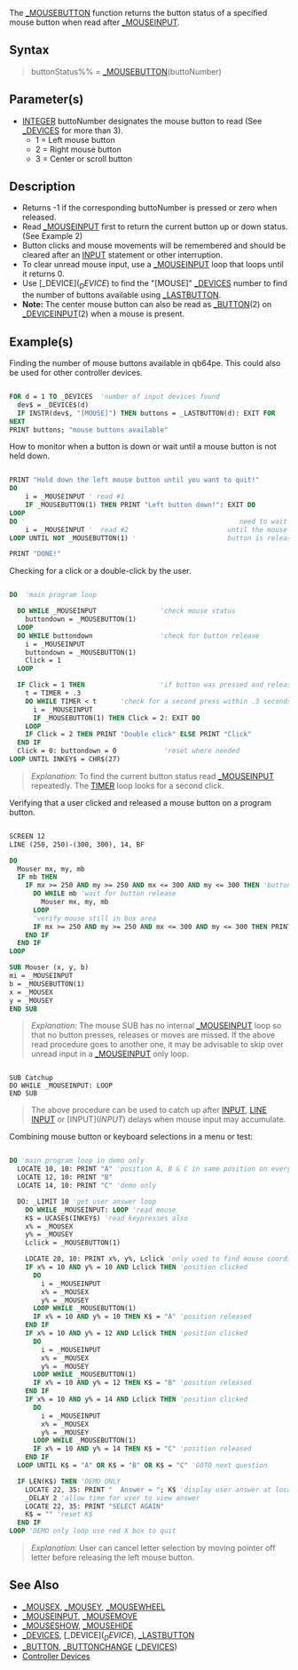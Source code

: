 The [_MOUSEBUTTON](_MOUSEBUTTON) function returns the button status of a specified mouse button when read after [_MOUSEINPUT](_MOUSEINPUT).

## Syntax

> buttonStatus%% = [_MOUSEBUTTON](_MOUSEBUTTON)(buttoNumber)

## Parameter(s)

* [INTEGER](INTEGER) buttoNumber designates the mouse button to read (See [_DEVICES](_DEVICES) for more than 3).
  * 1 = Left mouse button
  * 2 = Right mouse button
  * 3 = Center or scroll button 

## Description

* Returns -1 if the corresponding buttoNumber is pressed or zero when released. 
* Read [_MOUSEINPUT](_MOUSEINPUT) first to return the current button up or down status. (See Example 2)
* Button clicks and mouse movements will be remembered and should be cleared after an [INPUT](INPUT) statement or other interruption. 
* To clear unread mouse input, use a [_MOUSEINPUT](_MOUSEINPUT) loop that loops until it returns 0.
* Use [_DEVICE$](_DEVICE$) to find the "[MOUSE]" [_DEVICES](_DEVICES) number to find the number of buttons available using [_LASTBUTTON](_LASTBUTTON).
* **Note:** The center mouse button can also be read as [_BUTTON](_BUTTON)(2) on [_DEVICEINPUT](_DEVICEINPUT)(2) when a mouse is present.

## Example(s)

Finding the number of mouse buttons available in qb64pe. This could also be used for other controller devices.

```vb

FOR d = 1 TO _DEVICES  'number of input devices found
  dev$ = _DEVICE$(d)
  IF INSTR(dev$, "[MOUSE]") THEN buttons = _LASTBUTTON(d): EXIT FOR
NEXT
PRINT buttons; "mouse buttons available" 

```

How to monitor when a button is down or wait until a mouse button is not held down.

```vb

PRINT "Hold down the left mouse button until you want to quit!"
DO
    i = _MOUSEINPUT ' read #1
    IF _MOUSEBUTTON(1) THEN PRINT "Left button down!": EXIT DO
LOOP
DO '                                                      need to wait
    i = _MOUSEINPUT '  read #2                         until the mouse
LOOP UNTIL NOT _MOUSEBUTTON(1) '                       button is released

PRINT "DONE!" 

```

Checking for a click or a double-click by the user.

```vb

DO  'main program loop

  DO WHILE _MOUSEINPUT                'check mouse status
    buttondown = _MOUSEBUTTON(1)
  LOOP
  DO WHILE buttondown                 'check for button release
    i = _MOUSEINPUT
    buttondown = _MOUSEBUTTON(1)
    Click = 1
  LOOP

  IF Click = 1 THEN                   'if button was pressed and released
    t = TIMER + .3
    DO WHILE TIMER < t      'check for a second press within .3 seconds
      i = _MOUSEINPUT
      IF _MOUSEBUTTON(1) THEN Click = 2: EXIT DO
    LOOP
    IF Click = 2 THEN PRINT "Double click" ELSE PRINT "Click"
  END IF
  Click = 0: buttondown = 0            'reset where needed
LOOP UNTIL INKEY$ = CHR$(27) 

```

> *Explanation:* To find the current button status read [_MOUSEINPUT](_MOUSEINPUT) repeatedly. The [TIMER](TIMER) loop looks for a second click.

Verifying that a user clicked and released a mouse button on a program button.

```vb

SCREEN 12
LINE (250, 250)-(300, 300), 14, BF

DO
  Mouser mx, my, mb
  IF mb THEN
    IF mx >= 250 AND my >= 250 AND mx <= 300 AND my <= 300 THEN 'button down
      DO WHILE mb 'wait for button release
        Mouser mx, my, mb
      LOOP
      'verify mouse still in box area
      IF mx >= 250 AND my >= 250 AND mx <= 300 AND my <= 300 THEN PRINT "Click verified on yellow box!"
    END IF
  END IF
LOOP

SUB Mouser (x, y, b)
mi = _MOUSEINPUT
b = _MOUSEBUTTON(1)
x = _MOUSEX
y = _MOUSEY
END SUB 

```

> *Explanation:* The mouse SUB has no internal [_MOUSEINPUT](_MOUSEINPUT) loop so that no button presses, releases or moves are missed.
> If the above read procedure goes to another one, it may be advisable to skip over unread input in a [_MOUSEINPUT](_MOUSEINPUT) only loop.

```text

SUB Catchup
DO WHILE _MOUSEINPUT: LOOP 
END SUB 

```

> The above procedure can be used to catch up after [INPUT](INPUT), [LINE INPUT](LINE-INPUT) or [INPUT$](INPUT$) delays when mouse input may accumulate.

Combining mouse button or keyboard selections in a menu or test:

```vb

DO 'main program loop in demo only
  LOCATE 10, 10: PRINT "A" 'position A, B & C in same position on every question
  LOCATE 12, 10: PRINT "B"
  LOCATE 14, 10: PRINT "C" 'demo only

  DO: _LIMIT 10 'get user answer loop
    DO WHILE _MOUSEINPUT: LOOP 'read mouse
    K$ = UCASE$(INKEY$) 'read keypresses also
    x% = _MOUSEX
    y% = _MOUSEY
    Lclick = _MOUSEBUTTON(1)

    LOCATE 20, 10: PRINT x%, y%, Lclick 'only used to find mouse coordinates
    IF x% = 10 AND y% = 10 AND Lclick THEN 'position clicked
      DO
        i = _MOUSEINPUT
        x% = _MOUSEX
        y% = _MOUSEY
      LOOP WHILE _MOUSEBUTTON(1)
      IF x% = 10 AND y% = 10 THEN K$ = "A" 'position released
    END IF
    IF x% = 10 AND y% = 12 AND Lclick THEN 'position clicked
      DO
        i = _MOUSEINPUT
        x% = _MOUSEX
        y% = _MOUSEY
      LOOP WHILE _MOUSEBUTTON(1)
      IF x% = 10 AND y% = 12 THEN K$ = "B" 'position released
    END IF
    IF x% = 10 AND y% = 14 AND Lclick THEN 'position clicked
      DO
        i = _MOUSEINPUT
        x% = _MOUSEX
        y% = _MOUSEY
      LOOP WHILE _MOUSEBUTTON(1)
      IF x% = 10 AND y% = 14 THEN K$ = "C" 'position released
    END IF
  LOOP UNTIL K$ = "A" OR K$ = "B" OR K$ = "C" 'GOTO next question

  IF LEN(K$) THEN 'DEMO ONLY
    LOCATE 22, 35: PRINT "  Answer = "; K$ 'display user answer at location
    _DELAY 2 'allow time for user to view answer
    LOCATE 22, 35: PRINT "SELECT AGAIN"
    K$ = "" 'reset K$
  END IF
LOOP 'DEMO only loop use red X box to quit 

``` 

> *Explanation:* User can cancel letter selection by moving pointer off letter before releasing the left mouse button.

## See Also

* [_MOUSEX](_MOUSEX), [_MOUSEY](_MOUSEY), [_MOUSEWHEEL](_MOUSEWHEEL)
* [_MOUSEINPUT](_MOUSEINPUT), [_MOUSEMOVE](_MOUSEMOVE)
* [_MOUSESHOW](_MOUSESHOW), [_MOUSEHIDE](_MOUSEHIDE)
* [_DEVICES](_DEVICES), [_DEVICE$](_DEVICE$), [_LASTBUTTON](_LASTBUTTON)
* [_BUTTON](_BUTTON), [_BUTTONCHANGE](_BUTTONCHANGE) ([_DEVICES](_DEVICES))
* [Controller Devices](Controller-Devices)
